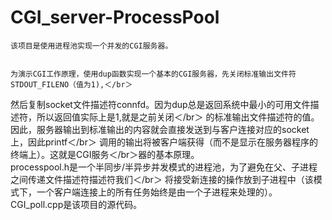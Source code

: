 # CGI_server-ProcessPool
	该项目是使用进程池实现一个并发的CGI服务器。		
		

	为演示CGI工作原理，使用dup函数实现一个基本的CGI服务器，先关闭标准输出文件符STDOUT_FILENO（值为1),＜/br＞
然后复制socket文件描述符connfd。因为dup总是返回系统中最小的可用文件描述符，所以返回值实际上是1,就是之前关闭＜/br＞
的标准输出文件描述符的值。因此，服务器输出到标准输出的内容就会直接发送到与客户连接对应的socket上，因此printf＜/br＞
调用的输出将被客户端获得（而不是显示在服务器程序的终端上）。这就是CGI服务＜/br＞器的基本原理。		
	processpool.h是一个半同步/半异步并发模式的进程池，为了避免在父、子进程之间传递文件描述符描述符我们＜/br＞
将接受新连接的操作放到子进程中（该模式下，一个客户端连接上的所有任务始终是由一个子进程来处理的）。		
	CGI_poll.cpp是该项目的源代码。

